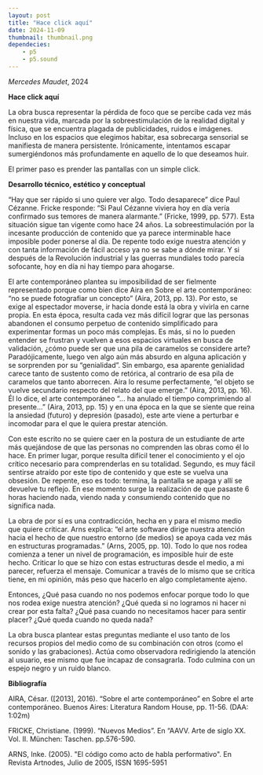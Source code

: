```yaml
---
layout: post
title: "Hace click aquí"
date: 2024-11-09
thumbnail: thumbnail.png
dependecies:
    - p5
    - p5.sound
---
```


<div id="div-sketch">
    <script type="text/javascript" src="sketch.js"></script>
</div>

_Mercedes Maudet_, 2024

**Hace click aquí**

La obra busca representar la pérdida de foco que se percibe cada vez más en nuestra vida, marcada por la sobreestimulación de la realidad digital y física, que se encuentra plagada de publicidades, ruidos e imágenes. Incluso en los espacios que elegimos habitar, esa sobrecarga sensorial se manifiesta de manera persistente. Irónicamente, intentamos escapar sumergiéndonos más profundamente en aquello de lo que deseamos huir.

El primer paso es prender las pantallas con un simple click.

**Desarrollo técnico, estético y conceptual**

“Hay que ser rápido si uno quiere ver algo. Todo desaparece” dice Paul Cézanne. Fricke responde: “Si Paul Cézanne viviera hoy en día vería confirmado sus temores de manera alarmante.” (Fricke, 1999, pp. 577). Esta situación sigue tan vigente como hace 24 años. La sobreestimulación por la incesante producción de contenido que ya parece interminable hace imposible poder ponerse al día. De repente todo exige nuestra atención y con tanta información de fácil acceso ya no se sabe a dónde mirar. Y si después de la Revolución industrial y las guerras mundiales todo parecía sofocante, hoy en día ni hay tiempo para ahogarse.

El arte contemporáneo plantea su imposibilidad de ser fielmente representado porque como bien dice Aira en Sobre el arte contemporáneo: “no se puede fotografiar un concepto” (Aira, 2013, pp. 13). Por esto, se exige al espectador moverse, ir hacia donde está la obra y vivirla en carne propia. En esta época, resulta cada vez más difícil lograr que las personas abandonen el consumo perpetuo de contenido simplificado para experimentar formas un poco más complejas. Es más, si no lo pueden entender se frustran y vuelven a esos espacios virtuales en busca de validación, ¿cómo puede ser que una pila de caramelos se considere arte? Paradójicamente, luego ven algo aún más absurdo en alguna aplicación y se sorprenden por su “genialidad”. Sin embargo, esa aparente genialidad carece tanto de sustento como de retórica, al contrario de esa pila de caramelos que tanto aborrecen. Aira lo resume perfectamente,  “el objeto se vuelve secundario respecto del relato del que emerge.” (Aira, 2013, pp. 16).  Él lo dice, el arte contemporáneo “... ha anulado el tiempo comprimiendo al presente…” (Aira, 2013, pp. 15) y en una época en la que se siente que reina la ansiedad (futuro) y depresión (pasado), este arte viene a perturbar e incomodar para el que le quiera prestar atención.

Con este escrito no se quiere caer en la postura de un estudiante de arte más quejándose de que las personas no comprenden las obras como él lo hace. En primer lugar, porque resulta difícil tener el conocimiento y el ojo crítico necesario para comprenderlas en su totalidad. Segundo, es muy fácil sentirse atraído por este tipo de contenido y que este se vuelva una obsesión. De repente, eso es todo: termina, la pantalla se apaga y allí se devuelve tu reflejo. En ese momento surge la realización de que pasaste 6 horas haciendo nada, viendo nada y consumiendo contenido que no significa nada. 

La obra de por sí es una contradicción, hecha en y para el mismo medio que quiere criticar. Arns explica: “el arte software dirige nuestra atención hacia el hecho de que nuestro entorno (de medios) se apoya cada vez más en estructuras programadas.” (Arns, 2005, pp. 10). Todo lo que nos rodea comienza a tener un nivel de programación, es imposible huir de este hecho. Criticar lo que se hizo con estas estructuras desde el medio, a mi parecer, refuerza el mensaje. Comunicar a través de lo mismo que se critica tiene, en mi opinión, más peso que hacerlo en algo completamente ajeno. 

Entonces, ¿Qué pasa cuando no nos podemos enfocar porque todo lo que nos rodea exige nuestra atención? ¿Qué queda si no logramos ni hacer ni crear por esta falta? ¿Qué pasa cuando no necesitamos hacer para sentir placer? ¿Qué queda cuando no queda nada?

La obra busca plantear estas preguntas mediante el uso tanto de los recursos propios del medio como de su combinación con otros (como el sonido y las grabaciones). Actúa como observadora redirigiendo la atención al usuario, ese mismo que fue incapaz de consagrarla. Todo culmina con un espejo negro y un ruido blanco.


**Bibliografía**


AIRA, César. ([2013], 2016). “Sobre el arte contemporáneo” en Sobre el arte contemporáneo. Buenos Aires: Literatura Random House, pp. 11-56. (DAA: 1:02m)

FRICKE, Christiane. (1999). “Nuevos Medios”. En “AAVV. Arte de siglo XX. Vol. II. München: Taschen. pp.576-590.

ARNS, Inke. (2005). "El código como acto de habla performativo". En Revista Artnodes, Julio de 2005, ISSN 1695-5951


